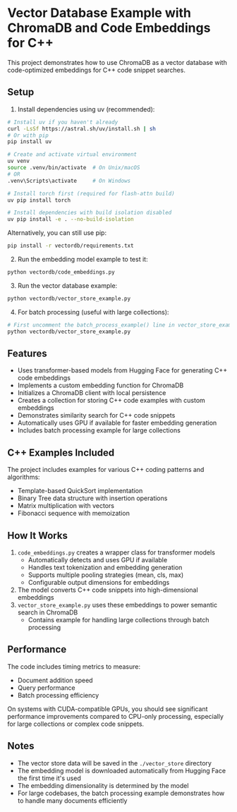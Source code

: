 # Vector Database Example with ChromaDB and Code Embeddings for C++

This project demonstrates how to use ChromaDB as a vector database with code-optimized embeddings for C++ code snippet searches.

## Setup

1. Install dependencies using uv (recommended):
```bash
# Install uv if you haven't already
curl -LsSf https://astral.sh/uv/install.sh | sh
# Or with pip
pip install uv

# Create and activate virtual environment
uv venv
source .venv/bin/activate  # On Unix/macOS
# OR
.venv\Scripts\activate     # On Windows

# Install torch first (required for flash-attn build)
uv pip install torch

# Install dependencies with build isolation disabled
uv pip install -e . --no-build-isolation
```

Alternatively, you can still use pip:
```bash
pip install -r vectordb/requirements.txt
```

2. Run the embedding model example to test it:
```bash
python vectordb/code_embeddings.py
```

3. Run the vector database example:
```bash
python vectordb/vector_store_example.py
```

4. For batch processing (useful with large collections):
```bash
# First uncomment the batch_process_example() line in vector_store_example.py
python vectordb/vector_store_example.py
```

## Features

- Uses transformer-based models from Hugging Face for generating C++ code embeddings
- Implements a custom embedding function for ChromaDB
- Initializes a ChromaDB client with local persistence
- Creates a collection for storing C++ code examples with custom embeddings
- Demonstrates similarity search for C++ code snippets
- Automatically uses GPU if available for faster embedding generation
- Includes batch processing example for large collections

## C++ Examples Included

The project includes examples for various C++ coding patterns and algorithms:
- Template-based QuickSort implementation
- Binary Tree data structure with insertion operations
- Matrix multiplication with vectors
- Fibonacci sequence with memoization

## How It Works

1. `code_embeddings.py` creates a wrapper class for transformer models
   - Automatically detects and uses GPU if available
   - Handles text tokenization and embedding generation
   - Supports multiple pooling strategies (mean, cls, max)
   - Configurable output dimensions for embeddings
2. The model converts C++ code snippets into high-dimensional embeddings
3. `vector_store_example.py` uses these embeddings to power semantic search in ChromaDB
   - Contains example for handling large collections through batch processing

## Performance

The code includes timing metrics to measure:
- Document addition speed
- Query performance
- Batch processing efficiency

On systems with CUDA-compatible GPUs, you should see significant performance improvements compared to CPU-only processing, especially for large collections or complex code snippets.

## Notes

- The vector store data will be saved in the `./vector_store` directory
- The embedding model is downloaded automatically from Hugging Face the first time it's used
- The embedding dimensionality is determined by the model
- For large codebases, the batch processing example demonstrates how to handle many documents efficiently 